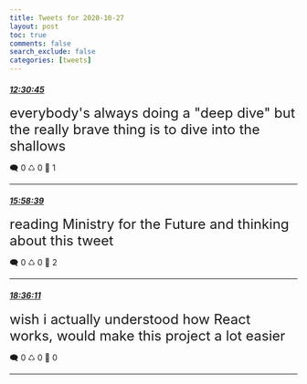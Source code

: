 ```yaml
---
title: Tweets for 2020-10-27
layout: post
toc: true
comments: false
search_exclude: false
categories: [tweets]
---
```



#### <a href = "https://twitter.com/deepfates/status/1321157401303797761">*12:30:45*</a>

<font size="5">everybody's always doing a "deep dive" but the really brave thing is to dive into the shallows</font>



🗨️ 0 ♺ 0 🤍  1   

---
    
#### <a href = "https://twitter.com/deepfates/status/1321209723383914500">*15:58:39*</a>

<font size="5">reading Ministry for the Future and thinking about this tweet</font>



🗨️ 0 ♺ 0 🤍  2   

---
    
#### <a href = "https://twitter.com/deepfates/status/1321249369388101634">*18:36:11*</a>

<font size="5">wish i actually understood how React works, would make this project a lot easier</font>



🗨️ 0 ♺ 0 🤍  0   

---
    
            
